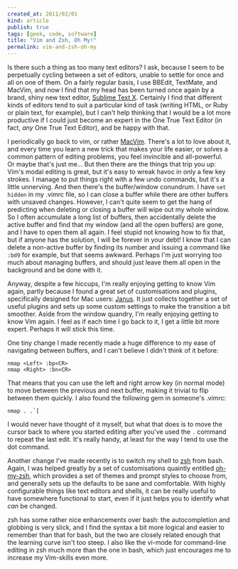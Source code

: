 ```yaml
---
created_at: 2011/02/01
kind: article
publish: true
tags: [geek, code, software]
title: "Vim and Zsh, Oh My!"
permalink: vim-and-zsh-oh-my
---
```


Is there such a thing as too many text editors? I ask, because I seem to be perpetually cycling between a set of editors, unable to settle for once and all on one of them. On a fairly regular basis, I use BBEdit, TextMate, and MacVim, and now I find that my head has been turned once again by a brand, shiny new text editor, [Sublime Text X][]. Certainly I find that different kinds of editors tend to suit a particular kind of task (writing HTML, or Ruby or plain text, for example), but I can't help thinking that I would be a lot more productive if I could just become an expert in the One True Text Editor (in fact, _any_ One True Text Editor), and be happy with that.

I periodically go back to vim, or rather [MacVim][]. There's a lot to love about it, and every time you learn a new trick that makes your life easier, or solves a common pattern of editing problems, you feel invincible and all-powerful. Or maybe that's just me... But then there are the things that trip you up: Vim's modal editing is great, but it's easy to wreak havoc in only a few key strokes. I manage to put things right with a few undo commands, but it's a little unnerving. And then there's the buffer/window conundrum. I have `set hidden` in my .vimrc file, so I can close a buffer while there are other buffers with unsaved changes. However, I can't quite seem to get the hang of predicting when deleting or closing a buffer will wipe out my whole window. So I often accumulate a long list of buffers, then accidentally delete the active buffer and find that my window (and all the open buffers) are gone, and I have to open them all again. I feel stupid not knowing how to fix that, but if anyone has the solution, I will be forever in your debt! I know that I can delete a non-active buffer by finding its number and issuing a command like `:bd9` for example, but that seems awkward. Perhaps I'm just worrying too much about managing buffers, and should just leave them all open in the background and be done with it.

Anyway, despite a few hiccups, I'm really enjoying getting to know Vim again, partly because I found a great set of customisations and plugins, specifically designed for Mac users: [Janus][]. It just collects together a set of useful plugins and sets up some custom settings to make the transition a bit smoother. Aside from the window quandry, I'm really enjoying getting to know Vim again. I feel as if each time I go back to it, I get a little bit more expert. Perhaps it will stick this time.

One tiny change I made recently made a huge difference to my ease of navigating between buffers, and I can't believe I didn't think of it before:

    nmap <Left> :bp<CR>
    nmap <Right> :bn<CR>

That means that you can use the left and right arrow key (in normal mode) to move between the previous and next buffer, making it trivial to flip between them quickly. I also found the following gem in someone's .vimrc:

    nmap . .`[

I would never have thought of it myself, but what that does is to move the cursor back to where you started editing after you've used the `.` command to repeat the last edit. It's really handy, at least for the way I tend to use the dot command.
  
Another change I've made recently is to switch my shell to [zsh][] from bash. Again, I was helped greatly by a set of customisations quaintly entitled [oh-my-zsh][], which provides a set of themes and prompt styles to choose from, and generally sets up the defaults to be sane and comfortable. With highly configurable things like text editors and shells, it can be really useful to have somewhere functional to start, even if it just helps you to identify what _can_ be changed.

zsh has some rather nice enhancements over bash: the autocompletion and globbing is very slick, and I find the syntax a bit more logical and easier to remember than that for bash, but the two are closely related enough that the learning curve isn't too steep. I also like the vi-mode for command-line editing in zsh much more than the one in bash, which just encourages me to increase my Vim-skills even more.

[Sublime Text X]: http://www.sublimetext.com/x
[zsh]: http://www.zsh.org/
[oh-my-zsh]: https://github.com/robbyrussell/oh-my-zsh
[Janus]: https://github.com/carlhuda/janus
[MacVim]: http://code.google.com/p/macvim/

